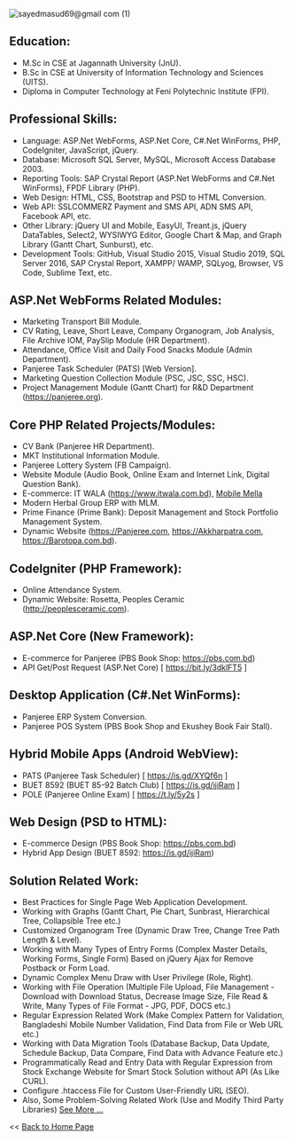 <!--![image](https://user-images.githubusercontent.com/83280369/189738315-fe50d3af-9063-4ca7-adb4-6b1ac163b8b2.png)-->
![sayedmasud69@gmail com (1)](https://user-images.githubusercontent.com/83280369/193444548-d202bc71-69bc-45eb-a4e5-6c06b5b3e2f7.png)

## Education: 
- M.Sc in CSE at Jagannath University (JnU).
- B.Sc in CSE at University of Information Technology and Sciences (UITS).
- Diploma in Computer Technology at Feni Polytechnic Institute (FPI).


## Professional Skills: 
 - Language: ASP.Net WebForms, ASP.Net Core, C#.Net WinForms, PHP, CodeIgniter, JavaScript, jQuery.
 - Database: Microsoft SQL Server, MySQL, Microsoft Access Database 2003.
 - Reporting Tools: SAP Crystal Report (ASP.Net WebForms and C#.Net WinForms), FPDF Library (PHP).
 - Web Design: HTML, CSS, Bootstrap and PSD to HTML Conversion. 
 - Web API: SSLCOMMERZ Payment and SMS API, ADN SMS API, Facebook API, etc.
 - Other Library: jQuery UI and Mobile, EasyUI, Treant.js, jQuery DataTables, Select2, WYSIWYG Editor, Google Chart & Map, and Graph Library (Gantt Chart, Sunburst), etc. 
 - Development Tools: GitHub, Visual Studio 2015, Visual Studio 2019, SQL Server 2016, SAP Crystal Report, XAMPP/ WAMP, SQLyog, Browser, VS Code, Sublime Text, etc. 


## ASP.Net WebForms Related Modules:
 - Marketing Transport Bill Module.
 - CV Rating, Leave, Short Leave, Company Organogram, Job Analysis, File Archive IOM, PaySlip Module (HR Department).
 - Attendance, Office Visit and Daily Food Snacks Module (Admin Department).
 - Panjeree Task Scheduler (PATS) [Web Version].
 - Marketing Question Collection Module (PSC, JSC, SSC, HSC).
 - Project Management Module (Gantt Chart) for R&D Department (https://panjeree.org).


## Core PHP Related Projects/Modules:
 - CV Bank (Panjeree HR Department).
 - MKT Institutional Information Module.
 - Panjeree Lottery System (FB Campaign). 
 - Website Module (Audio Book, Online Exam and Internet Link, Digital Question Bank).
 - E-commerce: IT WALA (https://www.itwala.com.bd), <a href="https://docs.google.com/document/d/1e5Ldpbuz_2wG1B4pDjeUBQNIm6duIPQJ4RNAJk7uXLI/edit" title="Ecommerce - Mobile Mella">Mobile Mella</a>
 - Modern Herbal Group ERP with MLM.
 - Prime Finance (Prime Bank): Deposit Management and  Stock Portfolio Management System.
 - Dynamic Website (https://Panjeree.com, https://Akkharpatra.com, https://Barotopa.com.bd).
 
 
 ## CodeIgniter (PHP Framework):
 - Online Attendance System.
 - Dynamic Website: Rosetta, Peoples Ceramic (http://peoplesceramic.com).


## ASP.Net Core (New Framework): 
 - E-commerce for Panjeree (PBS Book Shop: https://pbs.com.bd) 
 - API Get/Post Request (ASP.Net Core)  [ https://bit.ly/3dklFT5 ]


## Desktop Application (C#.Net WinForms):
 - Panjeree ERP System Conversion.
 - Panjeree POS System (PBS Book Shop and Ekushey Book Fair Stall).


## Hybrid Mobile Apps (Android WebView): 
 - PATS (Panjeree Task Scheduler)  [ https://is.gd/XYQf6n ]
 - BUET 8592 (BUET 85-92 Batch Club)  [ https://is.gd/ijiRam ]	
 - POLE (Panjeree Online Exam)  [ https://t.ly/5y2s ]
 
 ## Web Design (PSD to HTML):
 - E-commerce Design (PBS Book Shop: https://pbs.com.bd)
 - Hybrid App Design (BUET 8592: https://is.gd/ijiRam)

## Solution Related Work: 
 - Best Practices for Single Page Web Application Development.
 - Working with Graphs (Gantt Chart, Pie Chart, Sunbrast, Hierarchical Tree, Collapsible Tree etc.)
 - Customized Organogram Tree (Dynamic Draw Tree, Change Tree Path Length & Level).
 - Working with Many Types of Entry Forms (Complex Master Details, Working Forms, Single Form) Based on jQuery Ajax for Remove Postback or Form Load.
 - Dynamic Complex Menu Draw with User Privilege (Role, Right).
 - Working with File Operation (Multiple File Upload, File Management - Download with Download Status, Decrease Image Size, File Read & Write, Many Types of File Format - JPG, PDF, DOCS etc.)
 - Regular Expression Related Work (Make Complex Pattern for Validation, Bangladeshi Mobile Number Validation, Find Data from File or Web URL etc.)
 - Working with Data Migration Tools (Database Backup, Data Update, Schedule Backup, Data Compare, Find Data with Advance Feature etc.)
 - Programmatically Read and Entry Data with Regular Expression from Stock Exchange Website for Smart Stock Solution without API (As Like CURL). 
 - Configure .htaccess File for Custom User-Friendly URL (SEO).
 - Also, Some Problem-Solving Related Work (Use and Modify Third Party Libraries) 
 <a href="https://github.com/sayed-masud/solution-related-work">See More ...</a>


<p><< <a href="https://github.com/sayed-masud">Back to Home Page</a></p>
